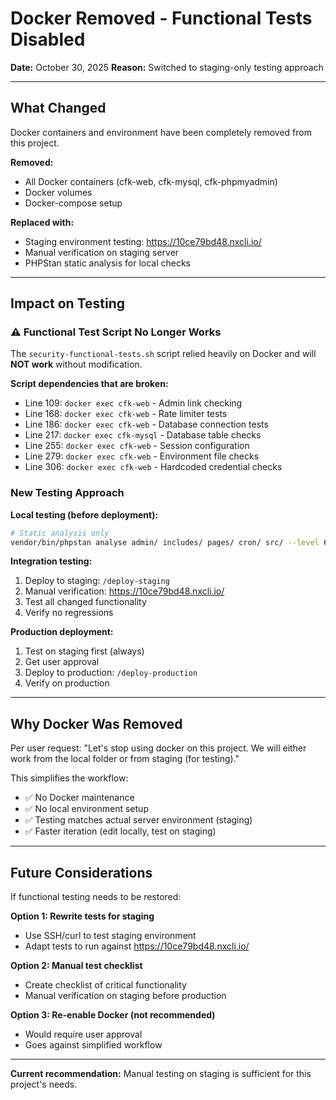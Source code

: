 # Docker Removed - Functional Tests Disabled

**Date:** October 30, 2025
**Reason:** Switched to staging-only testing approach

---

## What Changed

Docker containers and environment have been completely removed from this project.

**Removed:**
- All Docker containers (cfk-web, cfk-mysql, cfk-phpmyadmin)
- Docker volumes
- Docker-compose setup

**Replaced with:**
- Staging environment testing: https://10ce79bd48.nxcli.io/
- Manual verification on staging server
- PHPStan static analysis for local checks

---

## Impact on Testing

### ⚠️ Functional Test Script No Longer Works

The `security-functional-tests.sh` script relied heavily on Docker and will **NOT work** without modification.

**Script dependencies that are broken:**
- Line 109: `docker exec cfk-web` - Admin link checking
- Line 168: `docker exec cfk-web` - Rate limiter tests
- Line 186: `docker exec cfk-web` - Database connection tests
- Line 217: `docker exec cfk-mysql` - Database table checks
- Line 255: `docker exec cfk-web` - Session configuration
- Line 279: `docker exec cfk-web` - Environment file checks
- Line 306: `docker exec cfk-web` - Hardcoded credential checks

### New Testing Approach

**Local testing (before deployment):**
```bash
# Static analysis only
vendor/bin/phpstan analyse admin/ includes/ pages/ cron/ src/ --level 6
```

**Integration testing:**
1. Deploy to staging: `/deploy-staging`
2. Manual verification: https://10ce79bd48.nxcli.io/
3. Test all changed functionality
4. Verify no regressions

**Production deployment:**
1. Test on staging first (always)
2. Get user approval
3. Deploy to production: `/deploy-production`
4. Verify on production

---

## Why Docker Was Removed

Per user request: "Let's stop using docker on this project. We will either work from the local folder or from staging (for testing)."

This simplifies the workflow:
- ✅ No Docker maintenance
- ✅ No local environment setup
- ✅ Testing matches actual server environment (staging)
- ✅ Faster iteration (edit locally, test on staging)

---

## Future Considerations

If functional testing needs to be restored:

**Option 1: Rewrite tests for staging**
- Use SSH/curl to test staging environment
- Adapt tests to run against https://10ce79bd48.nxcli.io/

**Option 2: Manual test checklist**
- Create checklist of critical functionality
- Manual verification on staging before production

**Option 3: Re-enable Docker (not recommended)**
- Would require user approval
- Goes against simplified workflow

---

**Current recommendation:** Manual testing on staging is sufficient for this project's needs.
